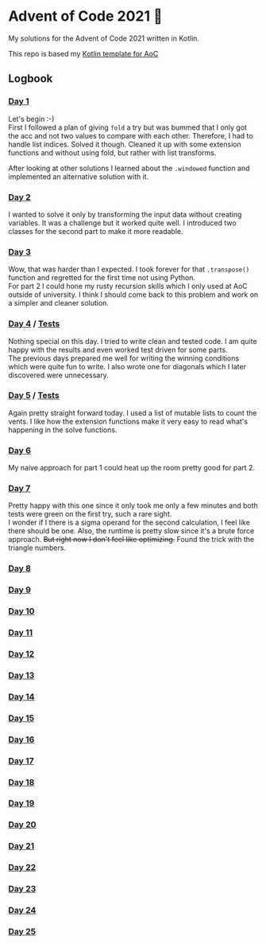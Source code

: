 # Advent of Code 2021 🎄
My solutions for the Advent of Code 2021 written in Kotlin.

This repo is based my [Kotlin template for AoC](https://github.com/henningBunk/advent-of-code-kotlin-template)

## Logbook
###  [Day 1](https://github.com/henningBunk/advent-of-code-2021/blob/main/app/src/main/kotlin/day01/Day01.kt)
Let's begin :-)  
First I followed a plan of giving `fold` a try but was bummed that I only got the acc and not two values to compare with each other. Therefore, I had to handle list indices. Solved it though. Cleaned it up with some extension functions and without using fold, but rather with list transforms.

After looking at other solutions I learned about the `.windowed` function and implemented an alternative solution with it. 

###  [Day 2](https://github.com/henningBunk/advent-of-code-2021/blob/main/app/src/main/kotlin/day02/Day02.kt)
I wanted to solve it only by transforming the input data without creating variables. It was a challenge but it worked quite well. I introduced two classes for the second part to make it more readable.

###  [Day 3](https://github.com/henningBunk/advent-of-code-2021/blob/main/app/src/main/kotlin/day03/Day03.kt)
Wow, that was harder than I expected. I took forever for that `.transpose()` function and regretted for the first time not using Python.  
For part 2 I could hone my rusty recursion skills which I only used at AoC outside of university.
I think I should come back to this problem and work on a simpler and cleaner solution.

###  [Day 4](https://github.com/henningBunk/advent-of-code-2021/blob/main/app/src/main/kotlin/day04) / [Tests](https://github.com/henningBunk/advent-of-code-2021/blob/main/app/src/test/kotlin/day04/Day04Test.kt)
Nothing special on this day. I tried to write clean and tested code. I am quite happy with the results and even worked test driven for some parts.   
The previous days prepared me well for writing the winning conditions which were quite fun to write. I also wrote one for diagonals which I later discovered were unnecessary. 

###  [Day 5](https://github.com/henningBunk/advent-of-code-2021/blob/main/app/src/main/kotlin/day05/Day05.kt) / [Tests](https://github.com/henningBunk/advent-of-code-2021/blob/main/app/src/test/kotlin/day05/Day05Test.kt)
Again pretty straight forward today. I used a list of mutable lists to count the vents. I like how the extension functions make it very easy to read what's happening in the solve functions.

###  [Day 6](https://github.com/henningBunk/advent-of-code-2021/blob/main/app/src/main/kotlin/day06/Day06.kt)
My naive approach for part 1 could heat up the room pretty good for part 2.

###  [Day 7](https://github.com/henningBunk/advent-of-code-2021/blob/main/app/src/main/kotlin/day07/Day07.kt)
Pretty happy with this one since it only took me only a few minutes and both tests were green on the first try, such a rare sight.  
I wonder if I there is a sigma operand for the second calculation, I feel like there should be one. Also, the runtime is pretty slow since it's a brute force approach. ~~But right now I don't feel like optimizing.~~ Found the trick with the triangle numbers. 

###  [Day 8](https://github.com/henningBunk/advent-of-code-2021/blob/main/app/src/main/kotlin/day08/Day08.kt)
###  [Day 9](https://github.com/henningBunk/advent-of-code-2021/blob/main/app/src/main/kotlin/day09/Day09.kt)
###  [Day 10](https://github.com/henningBunk/advent-of-code-2021/blob/main/app/src/main/kotlin/day10/Day10.kt)
###  [Day 11](https://github.com/henningBunk/advent-of-code-2021/blob/main/app/src/main/kotlin/day11/Day11.kt)
###  [Day 12](https://github.com/henningBunk/advent-of-code-2021/blob/main/app/src/main/kotlin/day12/Day12.kt)
###  [Day 13](https://github.com/henningBunk/advent-of-code-2021/blob/main/app/src/main/kotlin/day13/Day13.kt)
###  [Day 14](https://github.com/henningBunk/advent-of-code-2021/blob/main/app/src/main/kotlin/day14/Day14.kt)
###  [Day 15](https://github.com/henningBunk/advent-of-code-2021/blob/main/app/src/main/kotlin/day15/Day15.kt)
###  [Day 16](https://github.com/henningBunk/advent-of-code-2021/blob/main/app/src/main/kotlin/day16/Day16.kt)
###  [Day 17](https://github.com/henningBunk/advent-of-code-2021/blob/main/app/src/main/kotlin/day17/Day17.kt)
###  [Day 18](https://github.com/henningBunk/advent-of-code-2021/blob/main/app/src/main/kotlin/day18/Day18.kt)
###  [Day 19](https://github.com/henningBunk/advent-of-code-2021/blob/main/app/src/main/kotlin/day19/Day19.kt)
###  [Day 20](https://github.com/henningBunk/advent-of-code-2021/blob/main/app/src/main/kotlin/day20/Day20.kt)
###  [Day 21](https://github.com/henningBunk/advent-of-code-2021/blob/main/app/src/main/kotlin/day21/Day21.kt)
###  [Day 22](https://github.com/henningBunk/advent-of-code-2021/blob/main/app/src/main/kotlin/day22/Day22.kt)
###  [Day 23](https://github.com/henningBunk/advent-of-code-2021/blob/main/app/src/main/kotlin/day23/Day23.kt)
###  [Day 24](https://github.com/henningBunk/advent-of-code-2021/blob/main/app/src/main/kotlin/day24/Day24.kt)
###  [Day 25](https://github.com/henningBunk/advent-of-code-2021/blob/main/app/src/main/kotlin/day25/Day25.kt)



